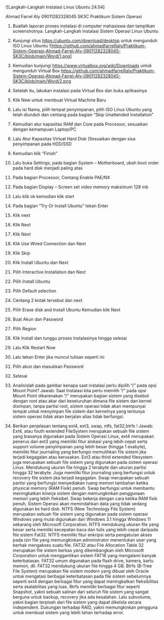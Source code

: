 ![Langkah-Langkah Instalasi Linux Ubuntu 24.04]

Ahmad Farrel Aly
09011282328045
SK3C
Praktikum Sistem Operasi
1.	Buatlah laporan proses instalasi di computer mahasiswa dan tampilkan screenshotnya.
Langkah-Langkah Instalasi Sistem Operasi Linux Ubuntu 

1.	Kunjungi situs https://ubuntu.com/download/desktop untuk mengunduh ISO Linux Ubuntu ![https://github.com/ahmadfarrelllaly/Praktikum-Sistem-Operasi-Ahmad-Farrel-Aly-09011282328045-SK3C/blob/main/Word/1.png]
2.	Kemudian kunjungi https://www.virtualbox.org/wiki/Downloads untuk mengunduh Virtual Box https://github.com/ahmadfarrelllaly/Praktikum-Sistem-Operasi-Ahmad-Farrel-Aly-09011282328045-SK3C/blob/main/Word/2.png
3.	Setelah itu, lakukan instalasi pada Virtual Box dan buka aplikasinya
4.	Klik New untuk membuat Virtual Machine Baru 
5.	Lalu isi Nama, pilih tempat penyimpanan, pilih ISO Linux Ubuntu yang telah diunduh dan centang pada bagian “Skip Unattended Installation” 
6.	Kemudian atur kapasitas RAM dan Core pada Processor, sesuaikan dengan kemampuan Laptop/PC 
7.	Lalu Atur Kapasitas Virtual Hard Disk (Sesuaikan dengan sisa penyimpanan pada HDD/SSD 
8.	Kemudian klik “Finish” 
9.	Lalu buka Settings, pada bagian System – Motherboard, ubah boot order pada hard disk menjadi paling atas 
10.	Pada bagian Processor, Centang Enable PAE/NX 
11.	Pada bagian Display – Screen set video memory maksimum 128 mb 
12.	Lalu klik ok kemudian klik start 
13.	Pada bagian “Try Or Install Ubuntu” tekan Enter 
14.	Klik next 
15.	Klik Next 
16.	Klik Next 
17.	Klik Use Wired Connection dan Next 
18.	Klik Skip 
19.	Klik Install Ubuntu dan Next 
20.	Pilih Interactive Installation dan Next 



21.	Pilih Install Ubuntu 
22.	Pilih Default selection 
23.	Centang 2 kotak tersebut dan next 
24.	Pilih Erase disk and Install Ubuntu Kemudian klik Next 
25.	Buat Akun dan Password 
26.	Pilih Region 
27.	Klik Install dan tunggu proses Instalasinya hingga selesai 
28.	Lalu Klik Restart Now
29.	Lalu tekan Enter jika muncul tulisan seperti ini
30.	Pilih akun dan masukkan Password
31.	Selesai

2.	Analisislah pada gambar kenapa saat instalasi perlu dipilih “/” pada opsi Mount Point?
Jawab:
Saat Instalasi kita perlu memilih “/” pada opsi Mount Point dikarenakan “/” merupakan bagian sistem yang disebut dengan root atau akar dari keseluruhan dimana file sistem dan kernel disimpan, tanpa partisi root, sistem operasi tidak akan mempunyai tempat untuk menyimpan file sistem dan kernelnya yang tentunya sistem operasi tidak akan berjalan alias tidak berfungsi.
3.	Berikan penjelasan tentang ext4, ext3, swap, ntfs, fat32,btrfs !
Jawab:
Ext4, atau fouth extended FileSystem merupakan sebuah file sistem yang biasanya digunakan pada Sistem Operasi Linux, ext4 merupakan penerus dari ext3 yang memiliki fitur alokasi yang lebih cepat serta support volume penyimpanan yang lebih besar (hingga 1 exabyte), memiliki fitur journaling yang berfungsi memulihkan file sistem jika terjadi kegagalan atau kerusakan. 
Ext3 atau third extended filesystem juga merupakan sebuah file sistem yang digunakan pada sistem operasi Linux. Mendukung ukuran file hingga 2 terabyte dan ukuran partisi hingga 32 terabyte. Juga memiliki fitur journaling yang berfungsi untuk recovery file sistem jika terjadi kegagalan. 
Swap merupakan sebuah partisi yang berfungsi menyediakan ruang memori tambahan ketika physical memory (RAM Fisik) penuh. Swap berfungsi untuk membantu meningkatkan kinerja sistem dengan memungkinkan penggunaan memori yang lebih fleksibel. Swap bekerja dengan cara ketika RAM fisik penuh, Sistem Operasi akan memindahkan data yang tidak sedang digunakan ke hard disk.
NTFS (New Technology File System) merupakan sebuah file sistem yang digunakan pada sistem operasi Windows yang mulai digunakan dari Windows 3.1 hingga Windows 11 sekarang oleh Microsoft Corporation. NTFS mendukung ukuran file yang besar serta memiliki kecepatan baca dan tulis yang lebih cepat daripada file sistem Fat32. NTFS memiliki fitur enkripsi serta pengaturan akses pada izin file yang memungkinkan administrator menentukan user yang berhak mengakses suatu file. 
FAT32 atau File Allocation Table 32 merupakan file sistem berkas yang dikembangkan oleh Microsoft Corporation untuk menggantikan sistem FAT16 yang mengalami banyak keterbatasan. FAT32 umum digunakan pada flash drive, kamera, kartu memori, dll. FAT32 mendukung ukuran file hingga 4 GB.
 Btrfs (B-Tree File System) merupakan file sistem modern yang dibuat oleh Oracle untuk mengatasi berbagai keterbatasan pada file sistem sebelumnya seperti ext4 dengan berbagai fitur yang dapat meningkatkan fleksibilitas serta skalabilitas yang luas. Btrfs memiliki berbagai fitur seperti Snapshot, yakni sebuah salinan dari seluruh file sistem yang sangat berguna untuk backup, recovery jika ada kesalahan. Lalu subvolume, yakni bagian terpisah dari file sistem yang dapat dikelola secara independent. Dukungan terhadap RAID, yakni memungkinkan pengguna untuk membuat sistem yang lebih tahan terhadap error.

